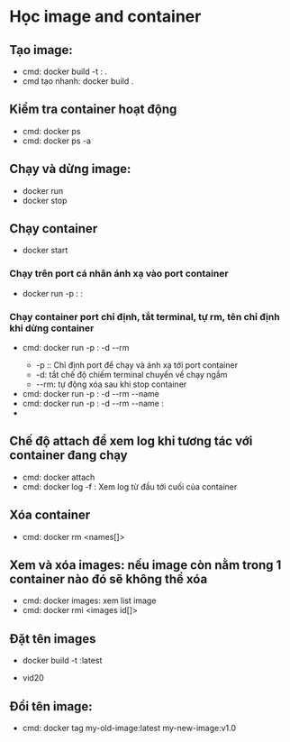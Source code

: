 # Học image and container

## Tạo image:

- cmd: docker build -t <name>:<tag> .
- cmd tạo nhanh: docker build .

## Kiểm tra container hoạt động

- cmd: docker ps
- cmd: docker ps -a

## Chạy và dừng image:

- docker run <image id>
- docker stop <names>

## Chạy container

- docker start <names>

### Chạy trên port cá nhân ánh xạ vào port container

- docker run -p <port web>:<port container> <image id>:

### Chạy container port chỉ định, tắt terminal, tự rm, tên chỉ định khi dừng container

- cmd: docker run -p <port web>:<port container> -d --rm <image id>
  - -p <port>:<port>: Chỉ định port để chạy và ánh xạ tới port container
  - -d: tắt chế độ chiếm terminal chuyển về chạy ngầm
  - --rm: tự động xóa sau khi stop container
- cmd: docker run -p <port web>:<port container> -d --rm --name <name> <image id>
- cmd: docker run -p <port web>:<port container> -d --rm --name <name> <names>:<tag>
-

## Chế độ attach để xem log khi tương tác với container đang chạy

- cmd: docker attach <names>
- cmd: docker log -f <names>: Xem log từ đầu tới cuối của container

## Xóa container

- cmd: docker rm <names[]>

## Xem và xóa images: nếu image còn nằm trong 1 container nào đó sẽ không thể xóa

- cmd: docker images: xem list image
- cmd: docker rmi <images id[]>

## Đặt tên images

- docker build -t <names>:latest

- vid20

## Đổi tên image:

- cmd: docker tag my-old-image:latest my-new-image:v1.0

